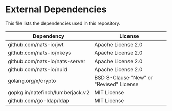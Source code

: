 # External Dependencies

This file lists the dependencies used in this repository.

| Dependency                       | License                                 |
|----------------------------------|-----------------------------------------|
| github.com/nats-io/jwt           | Apache License 2.0                      |
| github.com/nats-io/nkeys         | Apache License 2.0                      |
| github.com/nats-io/nats-server   | Apache License 2.0                      |
| github.com/nats-io/nuid          | Apache License 2.0                      |
| golang.org/x/crypto              | BSD 3-Clause "New" or "Revised" License |
| gopkg.in/natefinch/lumberjack.v2 | MIT License                             |
| github.com/go-ldap/ldap          | MIT License                             |
